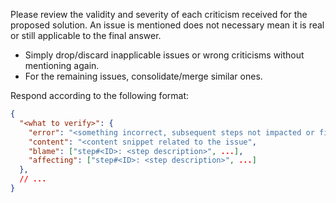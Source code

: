 Please review the validity and severity of each criticism received for the proposed solution. An issue is mentioned 
does not necessary mean it is real or still applicable to the final answer.

* Simply drop/discard inapplicable issues or wrong criticisms without mentioning again.
* For the remaining issues, consolidate/merge similar ones.

Respond according to the following format:

```json
{
  "<what to verify>": {
    "error": "<something incorrect, subsequent steps not impacted or fixable>", 
    "content": "<content snippet related to the issue",
    "blame": ["step#<ID>: <step description>", ...],
    "affecting": ["step#<ID>: <step description>", ...]
  },
  // ...
}
```
